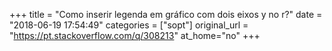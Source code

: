 +++
title = "Como inserir legenda em gráfico com dois eixos y no r?"
date = "2018-06-19 17:54:49"
categories = ["sopt"]
original_url = "https://pt.stackoverflow.com/q/308213"
at_home="no"
+++

